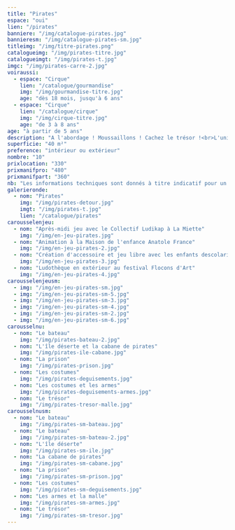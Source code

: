 ```yaml
---
title: "Pirates"
espace: "oui"
lien: "/pirates"
banniere: "/img/catalogue-pirates.jpg"
bannieresm: "/img/catalogue-pirates-sm.jpg"
titleimg: "/img/titre-pirates.png"
catalogueimg: "/img/pirates-titre.jpg"
catalogueimgt: "/img/pirates-t.jpg"
imgc: "/img/pirates-carre-2.jpg"
voiraussi:
  - espace: "Cirque"
    lien: "/catalogue/gourmandise"
    img: "/img/gourmandise-titre.jpg"
    age: "dès 18 mois, jusqu'à 6 ans"
  - espace: "Cirque"
    lien: "/catalogue/cirque"
    img: "/img/cirque-titre.jpg"
    age: "de 3 à 8 ans"
age: "à partir de 5 ans"
description: "A l'abordage ! Moussaillons ! Cachez le trésor !<br>L'univers des pirates, intemporel et prisé des petits comme des grands permet de grandes aventures !<br> Cache au trésor, bateau, île déserte, le décor est riche et les voyages lointains.<br> Succès assuré !<br>"
superficie: "40 m²"
preference: "intérieur ou extérieur"
nombre: "10"
prixlocation: "330"
prixmanifpro: "480"
prixmanifpart: "360"
nb: "Les informations techniques sont donnés à titre indicatif pour un cadre ludique optimal. <br>Elles sont ajustables à la situation : pour une superficie limitée on préférera un nombre réduit d'enfants, plus d'enfants necessitera une plus grande superficie de jeu, etc."
galerieronde:
  - nom: "Pirates"
    img: "/img/pirates-detour.jpg"
    imgt: "/img/pirates-t.jpg"
    lien: "/catalogue/pirates"
carousselenjeu:
  - nom: "Après-midi jeu avec le Collectif Ludikap à La Miette"
    img: "/img/en-jeu-pirates.jpg"
  - nom: "Animation à la Maison de l'enfance Anatole France"
    img: "/img/en-jeu-pirates-2.jpg"
  - nom: "Création d'accessoire et jeu libre avec les enfants descolarisés à La Myne"  
    img: "/img/en-jeu-pirates-3.jpg"
  - nom: "Ludothèque en extérieur au festival Flocons d'Art"
    img: "/img/en-jeu-pirates-4.jpg"
carousselenjeusm:
  - img: "/img/en-jeu-pirates-sm.jpg"
  - img: "/img/en-jeu-pirates-sm-5.jpg"
  - img: "/img/en-jeu-pirates-sm-3.jpg"
  - img: "/img/en-jeu-pirates-sm-4.jpg"
  - img: "/img/en-jeu-pirates-sm-2.jpg"
  - img: "/img/en-jeu-pirates-sm-6.jpg"
carousselnu:
  - nom: "Le bateau"
    img: "/img/pirates-bateau-2.jpg"
  - nom: "L'île déserte et la cabane de pirates"
    img: "/img/pirates-ile-cabane.jpg"
  - nom: "La prison"
    img: "/img/pirates-prison.jpg"
  - nom: "Les costumes"
    img: "/img/pirates-deguisements.jpg"    
  - nom: "Les costumes et les armes"
    img: "/img/pirates-deguisements-armes.jpg"    
  - nom: "Le trésor"
    img: "/img/pirates-tresor-malle.jpg"    
carousselnusm:
  - nom: "Le bateau"
    img: "/img/pirates-sm-bateau.jpg"
  - nom: "Le bateau"
    img: "/img/pirates-sm-bateau-2.jpg"
  - nom: "L'île déserte"
    img: "/img/pirates-sm-ile.jpg"
  - nom: "La cabane de pirates"
    img: "/img/pirates-sm-cabane.jpg"
  - nom: "La prison"
    img: "/img/pirates-sm-prison.jpg"
  - nom: "Les costumes"
    img: "/img/pirates-sm-deguisements.jpg"    
  - nom: "Les armes et la malle"
    img: "/img/pirates-sm-armes.jpg"    
  - nom: "Le trésor"
    img: "/img/pirates-sm-tresor.jpg"    
---
```

